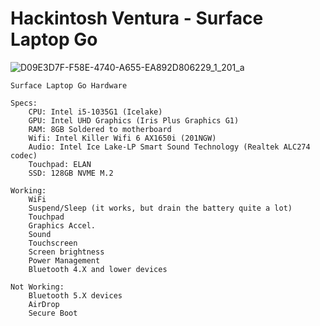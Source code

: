 # Hackintosh Ventura - Surface Laptop Go
![D09E3D7F-F58E-4740-A655-EA892D806229_1_201_a](https://user-images.githubusercontent.com/81677769/232604708-fa58a97c-e912-446c-8cca-060ff9e421c8.jpeg)

	Surface Laptop Go Hardware
	
	Specs:
		CPU: Intel i5-1035G1 (Icelake)
		GPU: Intel UHD Graphics (Iris Plus Graphics G1)
		RAM: 8GB Soldered to motherboard
		Wifi: Intel Killer Wifi 6 AX1650i (201NGW)
		Audio: Intel Ice Lake-LP Smart Sound Technology (Realtek ALC274 codec)
		Touchpad: ELAN
		SSD: 128GB NVME M.2

	Working:
		WiFi
		Suspend/Sleep (it works, but drain the battery quite a lot)
		Touchpad
		Graphics Accel.
		Sound
		Touchscreen
		Screen brightness
		Power Management
		Bluetooth 4.X and lower devices
		
	Not Working:
		Bluetooth 5.X devices
		AirDrop
 		Secure Boot
